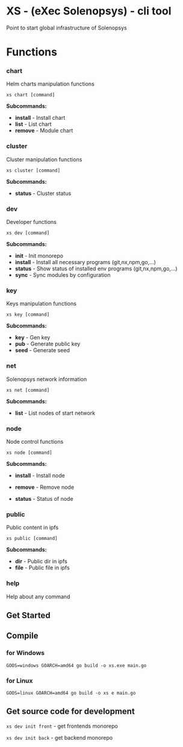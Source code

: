 # XS - (eXec Solenopsys) - cli tool

Point to start global infrastructure of Solenopsys

# Functions

### chart

Helm charts manipulation functions

`xs chart [command]`

**Subcommands:**

- **install** - Install chart
- **list** - List chart
- **remove** - Module chart

### cluster

Cluster manipulation functions

`xs cluster [command]`

**Subcommands:**

- **status** - Cluster status

### dev

Developer functions

`xs dev [command]`

**Subcommands:**

- **init**       - Init monorepo
- **install**    - Install all necessary programs (git,nx,npm,go,...)
- **status**     - Show status of installed env programs (git,nx,npm,go,...)
- **sync**       - Sync modules by configuration


### key

Keys manipulation functions

`xs key [command]`

**Subcommands:**

- **key**        - Gen key
- **pub**        - Generate public key
- **seed**       - Generate seed

### net

Solenopsys network information

`xs net [command]`

**Subcommands:**

- **list**       - List nodes of start network

### node

Node control functions

`xs node [command]`

**Subcommands:**

- **install**  - Install node

- **remove**     - Remove node
- **status**    - Status of node

### public

Public content in ipfs

`xs public [command]`

**Subcommands:**

- **dir**       - Public dir in ipfs
- **file**     - Public file in ipfs

### help

Help about any command

## Get Started

## Compile

### for Windows

`GOOS=windows GOARCH=amd64 go build -o xs.exe main.go`

### for Linux

`GOOS=linux GOARCH=amd64 go build -o xs e main.go`

## Get source code for development

`xs dev init front` - get frontends monorepo

`xs dev init back` - get backend monorepo
